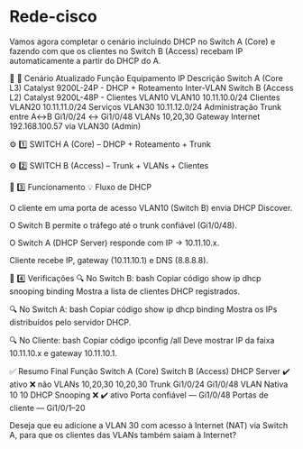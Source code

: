 # Rede-cisco
Vamos agora completar o cenário incluindo DHCP no Switch A (Core) e fazendo com que os clientes no Switch B (Access) recebam IP automaticamente a partir do DHCP do A.

🧩 📡 Cenário Atualizado
Função	Equipamento	IP	Descrição
Switch A (Core L3)	Catalyst 9200L-24P	-	DHCP + Roteamento Inter-VLAN
Switch B (Access L2)	Catalyst 9200L-48P	-	Clientes VLAN10
VLAN10	10.11.10.0/24	Clientes
VLAN20	10.11.11.0/24	Serviços
VLAN30	10.11.12.0/24	Administração
Trunk entre A↔B	Gi1/0/24 ↔ Gi1/0/48	VLANs 10,20,30
Gateway Internet	192.168.100.57 via VLAN30 (Admin)

⚙️ 1️⃣ SWITCH A (Core) – DHCP + Roteamento + Trunk

⚙️ 2️⃣ SWITCH B (Access) – Trunk + VLANs + Clientes

🧩 3️⃣ Funcionamento
💡 Fluxo de DHCP

O cliente em uma porta de acesso VLAN10 (Switch B) envia DHCP Discover.

O Switch B permite o tráfego até o trunk confiável (Gi1/0/48).

O Switch A (DHCP Server) responde com IP → 10.11.10.x.

Cliente recebe IP, gateway (10.11.10.1) e DNS (8.8.8.8).

🧩 4️⃣ Verificações
🔍 No Switch B:
bash
Copiar código
show ip dhcp snooping binding
Mostra a lista de clientes DHCP registrados.

🔍 No Switch A:
bash
Copiar código
show ip dhcp binding
Mostra os IPs distribuídos pelo servidor DHCP.

🔍 No Cliente:
bash
Copiar código
ipconfig /all
Deve mostrar IP da faixa 10.11.10.x e gateway 10.11.10.1.

✅ Resumo Final
Função	Switch A (Core)	Switch B (Access)
DHCP Server	✔️ ativo	❌ não
VLANs	10,20,30	10,20,30
Trunk	Gi1/0/24	Gi1/0/48
VLAN Nativa	10	10
DHCP Snooping	❌	✔️ ativo
Porta confiável	—	Gi1/0/48
Portas de cliente	—	Gi1/0/1–20

Deseja que eu adicione a VLAN 30 com acesso à Internet (NAT) via Switch A, para que os clientes das VLANs também saiam à Internet?







